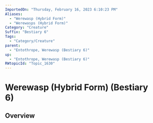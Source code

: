 ```yaml
---
ImportedOn: "Thursday, February 16, 2023 6:10:23 PM"
Aliases:
  - "Werewasp (Hybrid Form)"
  - "Werewasps (Hybrid Form)"
Category: "Creature"
Suffix: "Bestiary 6"
Tags:
  - "Category/Creature"
parent:
  - "Entothrope, Werewasp (Bestiary 6)"
up:
  - "Entothrope, Werewasp (Bestiary 6)"
RWtopicId: "Topic_1630"
---
```

# Werewasp (Hybrid Form) (Bestiary 6)
## Overview
